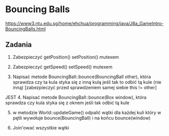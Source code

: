 # Bouncing Balls

https://www3.ntu.edu.sg/home/ehchua/programming/java/J8a_GameIntro-BouncingBalls.html

## Zadania

1. Zabezpieczyć getPosition() setPosition() mutexem

2. Zabezpieczyć getSpeed() setSpeed() mutexem

3. Napisać metode BouncingBall::bounce(BouncingBall other), która sprawdza czy ta kula styka się z inną kulą jeśli tak to odbić tą kule (nie inną) [zabezpieczyć przed sprawdzeniem samej siebie this != other]

JEST 4. Napisać metode BouncingBall::bounce(Box window), która sprawdza czy kula styka się z oknem jeśli tak odbić tą kule

5. w metodzie World::updateGame() odpalić wątki dla każdej kuli który w pętli wywołuje bounce(BouncingBall) i na końcu bounce(window)

6. Join'ować wszystkie wątki